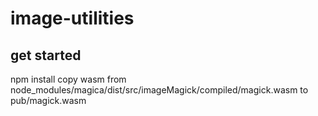 # image-utilities

## get started
npm install
copy wasm from node_modules/magica/dist/src/imageMagick/compiled/magick.wasm to pub/magick.wasm 

